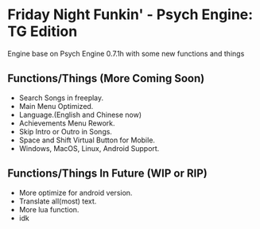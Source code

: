 # Friday Night Funkin' - Psych Engine: TG Edition
Engine base on Psych Engine 0.7.1h with some new functions and things

## Functions/Things (More Coming Soon)
* Search Songs in freeplay.
* Main Menu Optimized.
* Language.(English and Chinese now)
* Achievements Menu Rework.
* Skip Intro or Outro in Songs.
* Space and Shift Virtual Button for Mobile.
* Windows, MacOS, Linux, Android Support.

## Functions/Things In Future (WIP or RIP)
* More optimize for android version.
* Translate all(most) text.
* More lua function.
* idk